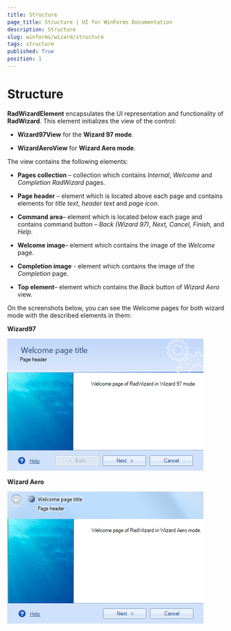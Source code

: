```yaml
---
title: Structure
page_title: Structure | UI for WinForms Documentation
description: Structure
slug: winforms/wizard/structure
tags: structure
published: True
position: 1
---
```


# Structure


__RadWizardElement__ encapsulates the UI representation and functionality of __RadWizard__. This element initializes the view of the control:

* __Wizard97View__ for the __Wizard 97 mode__.

* __WizardAeroView__ for __Wizard Aero mode__.

The view contains the following elements:

* __Pages collection__ – collection which contains *Internal*, *Welcome* and *Completion RadWizard* pages.

* __Page header__ – element which is located above each page and contains elements for *title text*, *header text* and *page icon*.

* __Command area__– element which is located below each page and contains command button – *Back (Wizard 97)*, *Next, Cancel, Finish,* and *Help*.

* __Welcome image__– element which contains the image of the *Welcome* page.

* __Completion image__ - element which contains the image of the *Completion* page.

* __Top element__– element which contains the *Back* button of *Wizard Aero* view.

On the screenshots below, you can see the Welcome pages for both wizard mode with the described elements in them:

__Wizard97__

![wizard-structure 001](images/wizard-structure001.png)

__Wizard Aero__

![wizard-structure 002](images/wizard-structure002.png)
